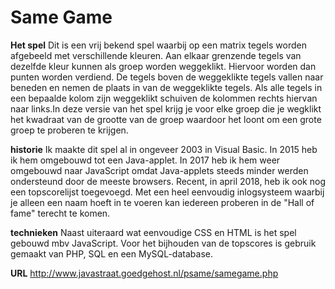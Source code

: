 # Same Game

<b>Het spel</b>
Dit is een vrij bekend spel waarbij op een matrix tegels worden afgebeeld met verschillende kleuren. Aan elkaar grenzende tegels van dezelfde kleur kunnen als groep worden weggeklikt. Hiervoor worden dan punten worden verdiend. De tegels boven de weggeklikte tegels vallen naar beneden en nemen de plaats in van de weggeklikte tegels. Als alle tegels in een bepaalde kolom zijn weggeklikt schuiven de kolommen rechts hiervan naar links.In deze versie van het spel krijg je voor elke groep die je wegklikt het kwadraat van de grootte van de groep waardoor het loont om een grote groep te proberen te krijgen.

<b>historie</b>
Ik maakte dit spel al in ongeveer 2003 in Visual Basic. In 2015 heb ik hem omgebouwd tot een Java-applet. In 2017 heb ik hem weer omgebouwd naar JavaScript omdat Java-applets steeds minder werden ondersteund door de meeste browsers. Recent, in april 2018, heb ik ook nog een topscorelijst toegevoegd. Met een heel eenvoudig inlogsysteem waarbij je alleen een naam hoeft in te voeren kan iedereen proberen in de "Hall of fame" terecht te komen.

<b>technieken</b>
Naast uiteraard wat eenvoudige CSS en HTML is het spel gebouwd mbv JavaScript. Voor het bijhouden van de topscores is gebruik gemaakt van PHP, SQL en een MySQL-database.

<b>URL</b>
http://www.javastraat.goedgehost.nl/psame/samegame.php
